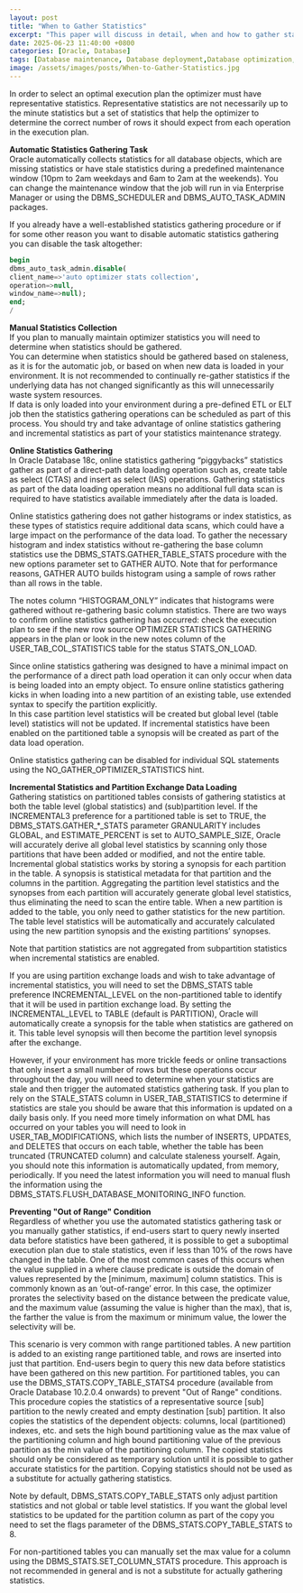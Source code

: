 ```yaml
---
layout: post
title: "When to Gather Statistics"
excerpt: "This paper will discuss in detail, when and how to gather statistics for the most common scenarios seen in an Oracle Database."
date: 2025-06-23 11:40:00 +0800
categories: [Oracle, Database]
tags: [Database maintenance, Database deployment,Database optimization, oracle]
image: /assets/images/posts/When-to-Gather-Statistics.jpg
---
```


In order to select an optimal execution plan the optimizer must have representative statistics. Representative statistics are not necessarily up to the minute statistics but a set of statistics that help the optimizer to determine the correct number of rows it should expect from each operation in the execution plan.  

**Automatic Statistics Gathering Task**  
Oracle automatically collects statistics for all database objects, which are missing statistics or have stale statistics during a predefined maintenance window (10pm to 2am weekdays and 6am to 2am at the weekends). You can change the maintenance window that the job will run in via Enterprise Manager or using the DBMS_SCHEDULER and DBMS_AUTO_TASK_ADMIN packages.  

If you already have a well-established statistics gathering procedure or if for some other reason you want to disable automatic statistics gathering you can disable the task altogether:  
```sql
begin
dbms_auto_task_admin.disable(
client_name=>'auto optimizer stats collection',
operation=>null,
window_name=>null);
end;
/
```

**Manual Statistics Collection**  
If you plan to manually maintain optimizer statistics you will need to determine when statistics should be gathered.  
You can determine when statistics should be gathered based on staleness, as it is for the automatic job, or based on when new data is loaded in your environment. It is not recommended to continually re-gather statistics if the  underlying data has not changed significantly as this will unnecessarily waste system resources.  
If data is only loaded into your environment during a pre-defined ETL or ELT job then the statistics gathering operations can be scheduled as part of this process. You should try and take advantage of online statistics gathering and incremental statistics as part of your statistics maintenance strategy.  

**Online Statistics Gathering**  
In Oracle Database 18c, online statistics gathering “piggybacks” statistics gather as part of a direct-path data loading operation such as, create table as select (CTAS) and insert as select (IAS) operations. Gathering statistics as part of the data loading operation means no additional full data scan is required to have statistics available immediately after the data is loaded.  

Online statistics gathering does not gather histograms or index statistics, as these types of statistics require additional data scans, which could have a large impact on the performance of the data load. To gather the necessary histogram and index statistics without re-gathering the base column statistics use the DBMS_STATS.GATHER_TABLE_STATS procedure with the new options parameter set to GATHER AUTO. Note that for performance reasons, GATHER AUTO builds histogram using a sample of rows rather than all rows in the table.  

The notes column “HISTOGRAM_ONLY” indicates that histograms were gathered without re-gathering basic column statistics. There are two ways to confirm online statistics gathering has occurred: check the execution plan to see if the new row source OPTIMIZER STATISTICS GATHERING appears in the plan or look in the new notes column of the USER_TAB_COL_STATISTICS table for the status STATS_ON_LOAD.  

Since online statistics gathering was designed to have a minimal impact on the performance of a direct path load operation it can only occur when data is being loaded into an empty object. To ensure online statistics gathering kicks in when loading into a new partition of an existing table, use extended syntax to specify the partition explicitly.  
In this case partition level statistics will be created but global level (table level) statistics will not be updated. If incremental statistics have been enabled on the partitioned table a synopsis will be created as part of the data load operation.  

Online statistics gathering can be disabled for individual SQL statements using the NO_GATHER_OPTIMIZER_STATISTICS hint.  

**Incremental Statistics and Partition Exchange Data Loading**  
Gathering statistics on partitioned tables consists of gathering statistics at both the table level (global statistics) and (sub)partition level. If the INCREMENTAL3 preference for a partitioned table is set to TRUE, the DBMS_STATS.GATHER_*_STATS parameter GRANULARITY includes GLOBAL, and ESTIMATE_PERCENT is set to AUTO_SAMPLE_SIZE, Oracle will accurately derive all global level statistics by scanning only those
partitions that have been added or modified, and not the entire table. Incremental global statistics works by storing a synopsis for each partition in the table. A synopsis is statistical metadata for that partition and the columns in the partition. Aggregating the partition level statistics and the synopses from each partition will accurately generate global level statistics, thus eliminating the need to scan the entire table.  When a new partition is added to the table, you only need to gather statistics for the new partition. The table level statistics will be automatically and accurately calculated using the new partition synopsis and the existing partitions’ synopses.  

Note that partition statistics are not aggregated from subpartition statistics when incremental statistics are enabled.  

If you are using partition exchange loads and wish to take advantage of incremental statistics, you will need to set the DBMS_STATS table preference INCREMENTAL_LEVEL on the non-partitioned table to identify that it will be used in partition exchange load. By setting the INCREMENTAL_LEVEL to TABLE (default is PARTITION), Oracle will automatically create a synopsis for the table when statistics are gathered on it. This table level synopsis will then become the partition level synopsis after the exchange.  

However, if your environment has more trickle feeds or online transactions that only insert a small number of rows but these operations occur throughout the day, you will need to determine when your statistics are stale and then trigger the automated statistics gathering task. If you plan to rely on the STALE_STATS column in USER_TAB_STATISTICS to determine if statistics are stale you should be aware that this information is updated on a daily basis only. If you need more timely information on what DML has occurred on your tables you will need to look in USER_TAB_MODIFICATIONS, which lists the number of INSERTS, UPDATES, and DELETES that occurs on each table, whether the table has been truncated (TRUNCATED column) and calculate staleness yourself. Again, you should note this information is automatically updated, from memory, periodically. If you need the latest information you will need to manual flush the information using the DBMS_STATS.FLUSH_DATABASE_MONITORING_INFO function.  

**Preventing "Out of Range" Condition**  
Regardless of whether you use the automated statistics gathering task or you manually gather statistics, if end-users start to query newly inserted data before statistics have been gathered, it is possible to get a suboptimal execution plan due to stale statistics, even if less than 10% of the rows have changed in the table. One of the most common cases of this occurs when the value supplied in a where clause predicate is outside the domain of values represented by the [minimum, maximum] column statistics. This is commonly known as an ‘out-of-range’ error. In
this case, the optimizer prorates the selectivity based on the distance between the predicate value, and the maximum value (assuming the value is higher than the max), that is, the farther the value is from the maximum or minimum value, the lower the selectivity will be.  

This scenario is very common with range partitioned tables.  A new partition is added to an existing range partitioned table, and rows are inserted into just that partition. End-users begin to query this new data before statistics have been gathered on this new partition.  For partitioned tables, you can use the DBMS_STATS.COPY_TABLE_STATS4 procedure (available from Oracle Database 10.2.0.4 onwards) to prevent "Out of Range" conditions. This procedure copies the statistics of a representative source [sub] partition to the newly created and empty destination [sub] partition. It also copies the statistics of the dependent objects: columns, local (partitioned) indexes, etc. and sets the high bound partitioning value as the max value of the partitioning column and high bound partitioning value of the previous partition as the min value of the partitioning column. The copied statistics should only be considered as temporary solution until it is possible to gather accurate statistics for the partition. Copying statistics should not be used as a substitute for actually gathering statistics.  

Note by default, DBMS_STATS.COPY_TABLE_STATS only adjust partition statistics and not global or table level statistics. If you want the global level statistics to be updated for the partition column as part of the copy you need to set the flags parameter of the DBMS_STATS.COPY_TABLE_STATS to 8.  

For non-partitioned tables you can manually set the max value for a column using the DBMS_STATS.SET_COLUMN_STATS procedure. This approach is not recommended in general and is not a substitute for actually gathering statistics.
